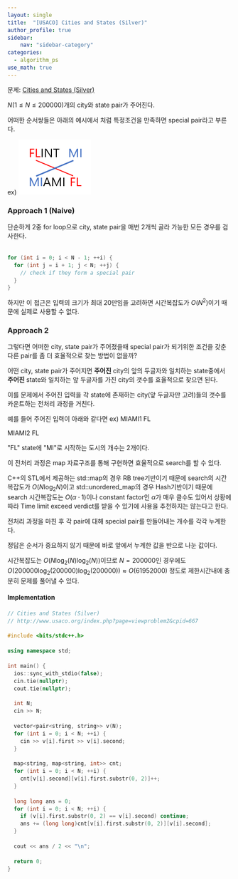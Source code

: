 ```yaml
---
layout: single
title:  "[USACO] Cities and States (Silver)"
author_profile: true
sidebar:
    nav: "sidebar-category"
categories:
  - algorithm_ps
use_math: true
---
```


문제: [Cities and States (Silver)](http://www.usaco.org/index.php?page=viewproblem2&cpid=667)

$N (1 \leq N \leq 200000)$개의 city와 state pair가 주어진다. 

어떠한 순서쌍들은 아래의 예시에서 처럼 특정조건을 만족하면 special pair라고 부른다.

ex)
![cities and states silver img 1](/assets/image/algorithm_ps/cities_and_states_silver/cities_and_states_silver_img_1.png)


### Approach 1 (Naive)

단순하게 2중 for loop으로 city, state pair을 매번 2개씩 골라 가능한 모든 경우를 검사한다.

```cpp

for (int i = 0; i < N - 1; ++i) {
  for (int j = i + 1; j < N; ++j) {
    // check if they form a special pair
  }
}
```
하지만 이 접근은 입력의 크기가 최대 20만임을 고려하면 시간복잡도가 $O(N^2)$이기 때문에 실제로 사용할 수 없다.

### Approach 2

그렇다면 어떠한 city, state pair가 주어졌을때 special pair가 되기위한 조건을 갖춘 다른 pair를 좀 더 효율적으로 찾는 방법이 없을까?

어떤 city, state pair가 주어지면 **주어진** city의 앞의 두글자와 일치하는 state중에서 **주어진** state와 일치하는 앞 두글자를 가진 city의 갯수를 효율적으로 찾으면 된다.

이를 문제에서 주어진 입력을 각 state에 존재하는 city(앞 두글자만 고려)들의 갯수를 카운트하는 전처리 과정을 거친다.

예를 들어 주어진 입력이 아래와 같다면 
ex)
MIAMI1 FL

MIAMI2 FL

"FL" state에 "MI"로 시작하는 도시의 개수는 2개이다.

이 전처리 과정은 map 자료구조를 통해 구현하면 효율적으로 search를 할 수 있다. 

C++의 STL에서 제공하는 std::map의 경우 RB tree기반이기 때문에 search의 시간복잡도가 $O(N \log_2 {N})$이고 std::unordered_map의 경우 Hash기반이기 때문에 search 시간복잡도는 $O(\alpha \cdot 1 )$이나 constant factor인 $\alpha$가 매우 클수도 있어서 상황에따라 Time limit exceed verdict를 받을 수 있기에 사용을 추천하지는 않는다고 한다.

전처리 과정을 마친 후 각 pair에 대해 special pair를 만들어내는 개수를 각각 누계한다. 

정답은 순서가 중요하지 않기 때문에 바로 앞에서 누계한 값을 반으로 나눈 값이다. 

시간복잡도는 $O(N \log_2(N) \log_2(N))$이므로 $N=200000$인 경우에도 $O(200000 \log_2({200000}) \log_2({200000})) \approx O(61952000)$ 정도로 제한시간내에 충분히 문제를 풀어낼 수 있다.

#### Implementation
```cpp
// Cities and States (Silver)
// http://www.usaco.org/index.php?page=viewproblem2&cpid=667

#include <bits/stdc++.h>

using namespace std;

int main() {
  ios::sync_with_stdio(false);
  cin.tie(nullptr);
  cout.tie(nullptr);

  int N;
  cin >> N;

  vector<pair<string, string>> v(N);
  for (int i = 0; i < N; ++i) {
    cin >> v[i].first >> v[i].second;
  }

  map<string, map<string, int>> cnt;
  for (int i = 0; i < N; ++i) {
    cnt[v[i].second][v[i].first.substr(0, 2)]++;
  }

  long long ans = 0;
  for (int i = 0; i < N; ++i) {
    if (v[i].first.substr(0, 2) == v[i].second) continue;
    ans += (long long)cnt[v[i].first.substr(0, 2)][v[i].second];
  }

  cout << ans / 2 << "\n";

  return 0;
}
```

